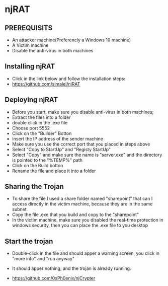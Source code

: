 # njRAT

## PREREQUISITS
- An attacker machine(Preferencly a Windows 10 machine)
- A Victim machine
- Disable the anti-virus in both machines

## Installing njRAT    
- Click in the link below and follow the installation steps:
- https://github.com/simalei/njRAT

## Deploying njRAT
- Before you start, make sure you disable anti-virus in both machines;
- Extract the files into a folder
- double click in the .exe file
- Choose port 5552
- Click on the "Builder" Botton
- Insert the IP address of the sender machine
- Make sure you use the correct port that you placed in steps above
- Select "Copy to StartUp" and "Registy StartUp"
- Select "Copy" and make sure the name is "server.exe" and the directory is pointed to the "%TEMP%" path
- Click on the Build botton
- Rename the file and place it into a folder

## Sharing the Trojan
- To share the file I used a share folder named "sharepoint" that can I access directly in the victim machine, because they are in the same subnet
- Copy the file .exe that you build and copy to the "sharepoint"
- In the victim machine, make sure you disabled the real-time protection in windows security, then you can place the .exe file to you desktop
  

## Start the trojan
- Double-click in the file and should apper a warning screen, you click in "more info" and "run anyway"
- It should apper nothing, and the trojan is already running.

- https://github.com/0xPh0enix/njCrypter

